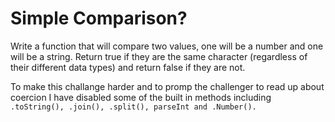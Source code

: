 # Simple Comparison?

Write a function that will compare two values, one will be a number and one will be a string. Return true if they are the same character (regardless of their different data types) and return false if they are not.

To make this challange harder and to promp the challenger to read up about coercion I have disabled some of the built in methods including `.toString(), .join(), .split(), parseInt and .Number().`